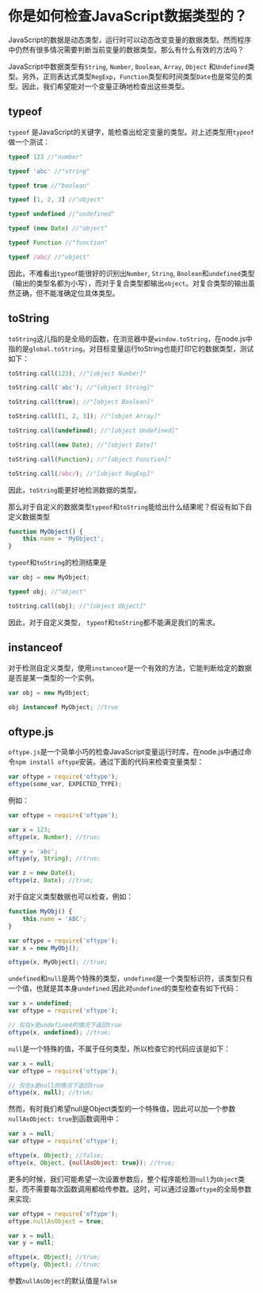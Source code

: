 # 你是如何检查JavaScript数据类型的？

JavaScript的数据是动态类型，运行时可以动态改变变量的数据类型。然而程序中仍然有很多情况需要判断当前变量的数据类型。那么有什么有效的方法吗？

JavaScript中数据类型有`String`, `Number`, `Boolean`, `Array`, `Object` 和`Undefined`类型。另外，正则表达式类型`RegExp`，`Function`类型和时间类型`Date`也是常见的类型。因此，我们希望能对一个变量正确地检查出这些类型。

## typeof
`typeof` 是JavaScript的关键字，能检查出给定变量的类型。对上述类型用`typeof`做一个测试：
```javascript
typeof 123 //"number"

typeof 'abc' //"string"

typeof true //"boolean"

typeof [1, 2, 3] //"object"

typeof undefined //"undefined"

typeof (new Date) //"object"

typeof Function //"function"

typeof /abc/ //"object"
```

因此，不难看出`typeof`能很好的识别出`Number`, `String`, `Boolean`和`undefined`类型（输出的类型名都为小写），而对于复合类型都输出`object`。对复合类型的输出虽然正确，但不能准确定位具体类型。

## toString
`toString`这儿指的是全局的函数，在浏览器中是`window.toString`，在node.js中指的是`global.toString`。对目标变量运行toString也能打印它的数据类型，测试如下：
```javascript
toString.call(123); //"[object Number]"

toString.call('abc'); //"[object String]"

toString.call(true); //"[object Boolean]"

toString.call([1, 2, 3]); //"[objet Array]"

toString.call(undefined); //"[object Undefined]"

toString.call(new Date); //"[object Date]"

toString.call(Function); //"[object Function]"

toString.call(/abc/); //"[object RegExp]"
```

因此，`toString`能更好地检测数据的类型。

那么对于自定义的数据类型`typeof`和`toString`能给出什么结果呢？假设有如下自定义数据类型
```javascript
function MyObject() {
    this.name = 'MyObject';
}
```
`typeof`和`toString`的检测结果是
```javascript
var obj = new MyObject;

typeof obj; //"object"

toString.call(obj); //"[object Object]"
```
因此，对于自定义类型， `typeof`和`toString`都不能满足我们的需求。

## instanceof
对于检测自定义类型，使用`instanceof`是一个有效的方法，它能判断给定的数据是否是某一类型的一个实例。
```javascript
var obj = new MyObject;

obj instanceof MyObject; //true
```

## oftype.js
`oftype.js`是一个简单小巧的检查JavaScript变量运行时库，在node.js中通过命令`npm install oftype`安装。通过下面的代码来检查变量类型：
```javascript
var oftype = require('oftype');
oftype(some_var, EXPECTED_TYPE);
```
例如：
```javascript
var oftype = require('oftype');

var x = 123;
oftype(x, Number); //true;

var y = 'abc';
oftype(y, String); //true;

var z = new Date();
oftype(z, Date); //true;
```

对于自定义类型数据也可以检查，例如：
```javascript
function MyObj() {
    this.name = 'ABC';
}

var oftype = require('oftype');
var x = new MyObj();

oftype(x, MyObject); //true;
```

`undefined`和`null`是两个特殊的类型，`undefined`是一个类型标识符，该类型只有一个值，也就是其本身`undefined`.因此对`undefined`的类型检查有如下代码：
```javascript
var x = undefined;
var oftype = require('oftype');

// 仅在x是undefined的情况下返回true
oftype(x, undefined); //true;

```
`null`是一个特殊的值，不属于任何类型，所以检查它的代码应该是如下：
```javascript
var x = null;
var oftype = require('oftype');

// 仅在x是null的情况下返回true
oftype(x, null); //true;
```

然而，有时我们希望null是Object类型的一个特殊值，因此可以加一个参数`nullAsObject: true`到函数调用中：
```javascript
var x = null;
var oftype = require('oftype');

oftype(x, Object); //false;
oftye(x, Object, {nullAsObject: true}); //true;
```

更多的时候，我们可能希望一次设置参数后，整个程序能检测`null`为`Object`类型，而不需要每次函数调用都给传参数。这时，可以通过设置`oftype`的全局参数来实现:
```javascript
var oftype = require('oftype');
oftype.nullAsObject = true;

var x = null;
var y = null;

oftype(x, Object); //true;
oftype(y, Object); //true;
```

参数`nullAsObject`的默认值是`false`

